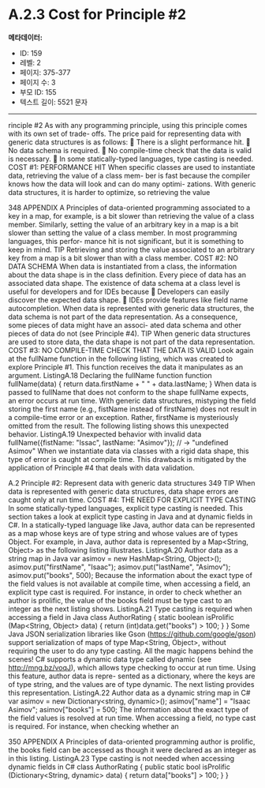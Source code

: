 # A.2.3 Cost for Principle #2

**메타데이터:**
- ID: 159
- 레벨: 2
- 페이지: 375-377
- 페이지 수: 3
- 부모 ID: 155
- 텍스트 길이: 5521 문자

---

rinciple #2
As with any programming principle, using this principle comes with its own set of trade-
offs. The price paid for representing data with generic data structures is as follows:
 There is a slight performance hit.
 No data schema is required.
 No compile-time check that the data is valid is necessary.
 In some statically-typed languages, type casting is needed.
COST #1: PERFORMANCE HIT
When specific classes are used to instantiate data, retrieving the value of a class mem-
ber is fast because the compiler knows how the data will look and can do many optimi-
zations. With generic data structures, it is harder to optimize, so retrieving the value

348 APPENDIX A Principles of data-oriented programming
associated to a key in a map, for example, is a bit slower than retrieving the value of a
class member. Similarly, setting the value of an arbitrary key in a map is a bit slower
than setting the value of a class member. In most programming languages, this perfor-
mance hit is not significant, but it is something to keep in mind.
TIP Retrieving and storing the value associated to an arbitrary key from a map is a bit
slower than with a class member.
COST #2: NO DATA SCHEMA
When data is instantiated from a class, the information about the data shape is in the
class definition. Every piece of data has an associated data shape. The existence of
data schema at a class level is useful for developers and for IDEs because
 Developers can easily discover the expected data shape.
 IDEs provide features like field name autocompletion.
When data is represented with generic data structures, the data schema is not part of
the data representation. As a consequence, some pieces of data might have an associ-
ated data schema and other pieces of data do not (see Principle #4).
TIP When generic data structures are used to store data, the data shape is not part of
the data representation.
COST #3: NO COMPILE-TIME CHECK THAT THE DATA IS VALID
Look again at the fullName function in the following listing, which was created to
explore Principle #1. This function receives the data it manipulates as an argument.
ListingA.18 Declaring the fullName function
function fullName(data) {
return data.firstName + " " + data.lastName;
}
When data is passed to fullName that does not conform to the shape fullName
expects, an error occurs at run time. With generic data structures, mistyping the field
storing the first name (e.g., fistName instead of firstName) does not result in a
compile-time error or an exception. Rather, firstName is mysteriously omitted from
the result. The following listing shows this unexpected behavior.
ListingA.19 Unexpected behavior with invalid data
fullName({fistName: "Issac", lastName: "Asimov"});
// → "undefined Asimov"
When we instantiate data via classes with a rigid data shape, this type of error is caught
at compile time. This drawback is mitigated by the application of Principle #4 that
deals with data validation.

A.2 Principle #2: Represent data with generic data structures 349
TIP When data is represented with generic data structures, data shape errors are
caught only at run time.
COST #4: THE NEED FOR EXPLICIT TYPE CASTING
In some statically-typed languages, explicit type casting is needed. This section takes a
look at explicit type casting in Java and at dynamic fields in C#.
In a statically-typed language like Java, author data can be represented as a map
whose keys are of type string and whose values are of types Object. For example, in
Java, author data is represented by a Map<String, Object> as the following listing
illustrates.
ListingA.20 Author data as a string map in Java
var asimov = new HashMap<String, Object>();
asimov.put("firstName", "Isaac");
asimov.put("lastName", "Asimov");
asimov.put("books", 500);
Because the information about the exact type of the field values is not available at
compile time, when accessing a field, an explicit type cast is required. For instance, in
order to check whether an author is prolific, the value of the books field must be type
cast to an integer as the next listing shows.
ListingA.21 Type casting is required when accessing a field in Java
class AuthorRating {
static boolean isProlific (Map<String, Object> data) {
return (int)data.get("books") > 100;
}
}
Some Java JSON serialization libraries like Gson (https://github.com/google/gson)
support serialization of maps of type Map<String, Object>, without requiring the user
to do any type casting. All the magic happens behind the scenes!
C# supports a dynamic data type called dynamic (see http://mng.bz/voqJ), which
allows type checking to occur at run time. Using this feature, author data is repre-
sented as a dictionary, where the keys are of type string, and the values are of type
dynamic. The next listing provides this representation.
ListingA.22 Author data as a dynamic string map in C#
var asimov = new Dictionary<string, dynamic>();
asimov["name"] = "Isaac Asimov";
asimov["books"] = 500;
The information about the exact type of the field values is resolved at run time. When
accessing a field, no type cast is required. For instance, when checking whether an

350 APPENDIX A Principles of data-oriented programming
author is prolific, the books field can be accessed as though it were declared as an
integer as in this listing.
ListingA.23 Type casting is not needed when accessing dynamic fields in C#
class AuthorRating {
public static bool isProlific (Dictionary<String, dynamic> data) {
return data["books"] > 100;
}
}